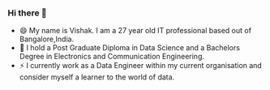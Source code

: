 ### Hi there 👋
- 😄 My name is Vishak. I am a 27 year old IT professional based out of Bangalore,India.<br>
- 🌱 I hold a Post Graduate Diploma in Data Science and a Bachelors Degree in Electronics and Communication Engineering. <br>
- ⚡ I currently work as a Data Engineer within my current organisation and consider myself a learner to the world of data. <br>

<!--
**VishyNair/VishyNair** is a ✨ _special_ ✨ repository because its `README.md` (this file) appears on your GitHub profile.

Here are some ideas to get you started:

- 🔭 I’m currently working on ...
- 🌱 I’m currently learning ...
- 👯 I’m looking to collaborate on ...
- 🤔 I’m looking for help with ...
- 💬 Ask me about ...
- 📫 How to reach me: ...
- 😄 Pronouns: ...
- ⚡ Fun fact: ...
-->
